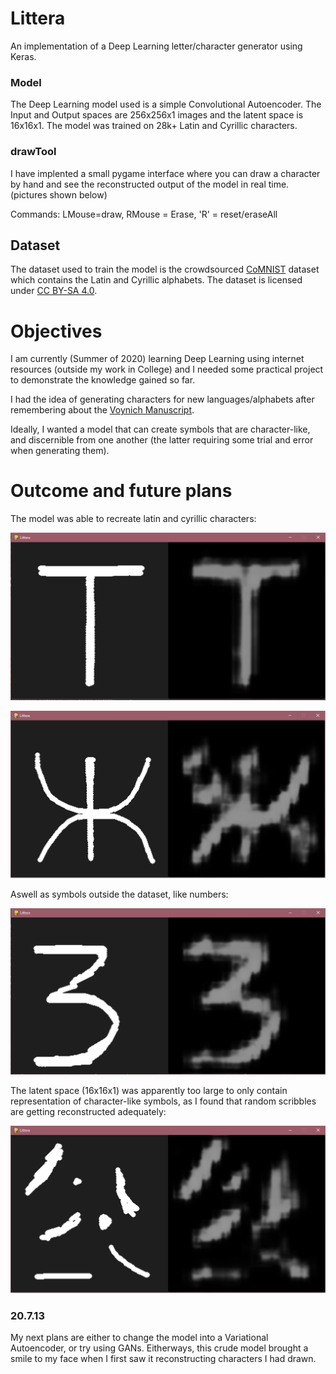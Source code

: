 # Littera
An implementation of a Deep Learning letter/character generator using Keras.




### Model
The Deep Learning model used is a simple Convolutional Autoencoder.
The Input and Output spaces are 256x256x1 images and the latent space is 16x16x1.
The model was trained on 28k+ Latin and Cyrillic characters.

### drawTool
I have implented a small pygame interface where you can draw a character by hand and see the reconstructed output of the model in real time. (pictures shown below)

Commands: LMouse=draw, RMouse = Erase, 'R' = reset/eraseAll

## Dataset
The dataset used to train the model is the crowdsourced [CoMNIST](https://github.com/GregVial/CoMNIST) dataset which contains the Latin and Cyrillic alphabets.
The dataset is licensed under [CC BY-SA 4.0](https://creativecommons.org/licenses/by-sa/4.0/).

# Objectives
I am currently (Summer of 2020) learning Deep Learning using internet resources (outside my work in College) and I needed some practical project to demonstrate the knowledge gained so far.

I had the idea of generating characters for new languages/alphabets after remembering about the [Voynich Manuscript](https://en.wikipedia.org/wiki/Voynich_manuscript).

Ideally, I wanted a model that can create symbols that are character-like, and discernible from one another (the latter requiring some trial and error when generating them).

# Outcome and future plans

The model was able to recreate latin and cyrillic characters:

![Latin character T](/images/T.PNG)

![Cyrillic character J](/images/J.PNG)

Aswell as symbols outside the dataset, like numbers:

![number 3](/images/3.PNG)

The latent space (16x16x1) was apparently too large to only contain representation of character-like symbols, as I found that random scribbles are getting reconstructed adequately:

![random](/images/random.png)


### 20.7.13

My next plans are either to change the model into a Variational Autoencoder, or try using GANs.
Eitherways, this crude model brought a smile to my face when I first saw it reconstructing characters I had drawn.


